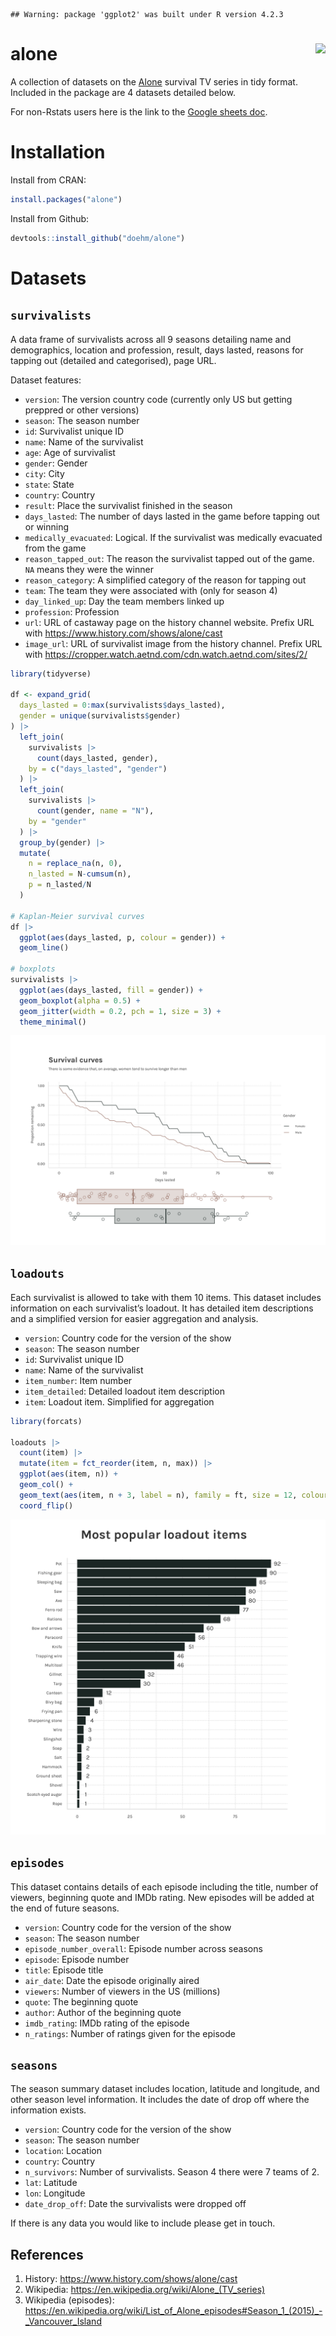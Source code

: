 
    ## Warning: package 'ggplot2' was built under R version 4.2.3

# alone <img src='dev/images/alone hex.png' align="right" height="240" />

A collection of datasets on the
[Alone](https://www.history.com/shows/alone) survival TV series in tidy
format. Included in the package are 4 datasets detailed below.

For non-Rstats users here is the link to the [Google sheets
doc](https://docs.google.com/spreadsheets/d/1-ZGasLGFVv6t50cOOhcA0SW68jdBIASTh3KFA2o1PQY/edit?usp=sharing).

# Installation

Install from CRAN:

``` r
install.packages("alone")
```

Install from Github:

``` r
devtools::install_github("doehm/alone")
```

# Datasets

## `survivalists`

A data frame of survivalists across all 9 seasons detailing name and
demographics, location and profession, result, days lasted, reasons for
tapping out (detailed and categorised), page URL.

Dataset features:

- `version`: The version country code (currently only US but getting
  preppred or other versions)
- `season`: The season number
- `id`: Survivalist unique ID
- `name`: Name of the survivalist
- `age`: Age of survivalist
- `gender`: Gender
- `city`: City
- `state`: State
- `country`: Country
- `result`: Place the survivalist finished in the season
- `days_lasted`: The number of days lasted in the game before tapping
  out or winning
- `medically_evacuated`: Logical. If the survivalist was medically
  evacuated from the game
- `reason_tapped_out`: The reason the survivalist tapped out of the
  game. `NA` means they were the winner
- `reason_category`: A simplified category of the reason for tapping out
- `team`: The team they were associated with (only for season 4)
- `day_linked_up`: Day the team members linked up
- `profession`: Profession
- `url`: URL of castaway page on the history channel website. Prefix URL
  with <https://www.history.com/shows/alone/cast>
- `image_url`: URL of survivalist image from the history channel. Prefix
  URL with
  <https://cropper.watch.aetnd.com/cdn.watch.aetnd.com/sites/2/>

``` r
library(tidyverse)

df <- expand_grid(
  days_lasted = 0:max(survivalists$days_lasted),
  gender = unique(survivalists$gender)
) |> 
  left_join(
    survivalists |> 
      count(days_lasted, gender),
    by = c("days_lasted", "gender")
  ) |> 
  left_join(
    survivalists |> 
      count(gender, name = "N"),
    by = "gender"
  ) |> 
  group_by(gender) |> 
  mutate(
    n = replace_na(n, 0),
    n_lasted = N-cumsum(n),
    p = n_lasted/N
  ) 

# Kaplan-Meier survival curves
df |> 
  ggplot(aes(days_lasted, p, colour = gender)) +
  geom_line() 

# boxplots
survivalists |> 
  ggplot(aes(days_lasted, fill = gender)) +
  geom_boxplot(alpha = 0.5) +
  geom_jitter(width = 0.2, pch = 1, size = 3) +
  theme_minimal()
```

<img src='dev/images/boxplots.png'>

## `loadouts`

Each survivalist is allowed to take with them 10 items. This dataset
includes information on each survivalist’s loadout. It has detailed item
descriptions and a simplified version for easier aggregation and
analysis.

- `version`: Country code for the version of the show
- `season`: The season number
- `id`: Survivalist unique ID
- `name`: Name of the survivalist
- `item_number`: Item number
- `item_detailed`: Detailed loadout item description
- `item`: Loadout item. Simplified for aggregation

``` r
library(forcats)

loadouts |>
  count(item) |>
  mutate(item = fct_reorder(item, n, max)) |>
  ggplot(aes(item, n)) +
  geom_col() +
  geom_text(aes(item, n + 3, label = n), family = ft, size = 12, colour = txt) +
  coord_flip()
```

<img src='dev/images/items.png'>

## `episodes`

This dataset contains details of each episode including the title,
number of viewers, beginning quote and IMDb rating. New episodes will be
added at the end of future seasons.

- `version`: Country code for the version of the show
- `season`: The season number
- `episode_number_overall`: Episode number across seasons
- `episode`: Episode number
- `title`: Episode title
- `air_date`: Date the episode originally aired
- `viewers`: Number of viewers in the US (millions)
- `quote`: The beginning quote
- `author`: Author of the beginning quote
- `imdb_rating`: IMDb rating of the episode
- `n_ratings`: Number of ratings given for the episode

## `seasons`

The season summary dataset includes location, latitude and longitude,
and other season level information. It includes the date of drop off
where the information exists.

- `version`: Country code for the version of the show
- `season`: The season number
- `location`: Location
- `country`: Country
- `n_survivors`: Number of survivalists. Season 4 there were 7 teams of
  2.
- `lat`: Latitude
- `lon`: Longitude
- `date_drop_off`: Date the survivalists were dropped off

If there is any data you would like to include please get in touch.

## References

1.  History: <https://www.history.com/shows/alone/cast>
2.  Wikipedia: <https://en.wikipedia.org/wiki/Alone_(TV_series)>
3.  Wikipedia (episodes):
    <https://en.wikipedia.org/wiki/List_of_Alone_episodes#Season_1_(2015)_-_Vancouver_Island>
